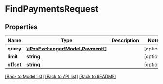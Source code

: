 # FindPaymentsRequest

## Properties
Name | Type | Description | Notes
------------ | ------------- | ------------- | -------------
**query** | [**\iPosExchanger\Model\Payment[]**](Payment.md) |  | [optional] 
**limit** | **string** |  | [optional] 
**offset** | **string** |  | [optional] 

[[Back to Model list]](../README.md#documentation-for-models) [[Back to API list]](../README.md#documentation-for-api-endpoints) [[Back to README]](../README.md)


